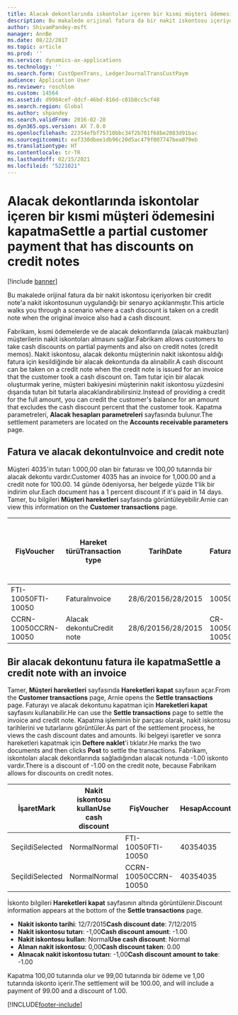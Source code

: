 ```yaml
---
title: Alacak dekontlarında iskontolar içeren bir kısmi müşteri ödemesini kapatma
description: Bu makalede orijinal fatura da bir nakit iskontosu içeriyorken bir credit note'a nakit iskontosunun uygulandığı bir senaryo açıklanmıştır.
author: ShivamPandey-msft
manager: AnnBe
ms.date: 08/22/2017
ms.topic: article
ms.prod: ''
ms.service: dynamics-ax-applications
ms.technology: ''
ms.search.form: CustOpenTrans, LedgerJournalTransCustPaym
audience: Application User
ms.reviewer: roschlom
ms.custom: 14564
ms.assetid: d9984cef-ddcf-46bd-816d-c01b8cc5cf48
ms.search.region: Global
ms.author: shpandey
ms.search.validFrom: 2016-02-28
ms.dyn365.ops.version: AX 7.0.0
ms.openlocfilehash: 22354efbf75710bbc34f2b701f68be2083d91bac
ms.sourcegitcommit: eaf330dbee1db96c20d5ac479f007747bea079eb
ms.translationtype: HT
ms.contentlocale: tr-TR
ms.lasthandoff: 02/15/2021
ms.locfileid: "5221021"
---
```

# <a name="settle-a-partial-customer-payment-that-has-discounts-on-credit-notes"></a><span data-ttu-id="51fb3-103">Alacak dekontlarında iskontolar içeren bir kısmi müşteri ödemesini kapatma</span><span class="sxs-lookup"><span data-stu-id="51fb3-103">Settle a partial customer payment that has discounts on credit notes</span></span>

[!include [banner](../includes/banner.md)]

<span data-ttu-id="51fb3-104">Bu makalede orijinal fatura da bir nakit iskontosu içeriyorken bir credit note'a nakit iskontosunun uygulandığı bir senaryo açıklanmıştır.</span><span class="sxs-lookup"><span data-stu-id="51fb3-104">This article walks you through a scenario where a cash discount is taken on a credit note when the original invoice also had a cash discount.</span></span> 

<span data-ttu-id="51fb3-105">Fabrikam, kısmi ödemelerde ve de alacak dekontlarında (alacak makbuzları) müşterilerin nakit iskontoları almasını sağlar.</span><span class="sxs-lookup"><span data-stu-id="51fb3-105">Fabrikam allows customers to take cash discounts on partial payments and also on credit notes (credit memos).</span></span> <span data-ttu-id="51fb3-106">Nakit iskontosu, alacak dekontu müşterinin nakit iskontosu aldığı fatura için kesildiğinde bir alacak dekontunda da alınabilir.</span><span class="sxs-lookup"><span data-stu-id="51fb3-106">A cash discount can be taken on a credit note when the credit note is issued for an invoice that the customer took a cash discount on.</span></span> <span data-ttu-id="51fb3-107">Tam tutar için bir alacak oluşturmak yerine, müşteri bakiyesini müşterinin nakit iskontosu yüzdesini dışarıda tutan bit tutarla alacaklandırabilirsiniz.</span><span class="sxs-lookup"><span data-stu-id="51fb3-107">Instead of providing a credit for the full amount, you can credit the customer's balance for an amount that excludes the cash discount percent that the customer took.</span></span> <span data-ttu-id="51fb3-108">Kapatma parametreleri, **Alacak hesapları parametreleri** sayfasında bulunur.</span><span class="sxs-lookup"><span data-stu-id="51fb3-108">The settlement parameters are located on the **Accounts receivable parameters** page.</span></span>

## <a name="invoice-and-credit-note"></a><span data-ttu-id="51fb3-109">Fatura ve alacak dekontu</span><span class="sxs-lookup"><span data-stu-id="51fb3-109">Invoice and credit note</span></span>
<span data-ttu-id="51fb3-110">Müşteri 4035'in tutarı 1.000,00 olan bir faturası ve 100,00 tutarında bir alacak dekontu vardır.</span><span class="sxs-lookup"><span data-stu-id="51fb3-110">Customer 4035 has an invoice for 1,000.00 and a credit note for 100.00.</span></span> <span data-ttu-id="51fb3-111">14 günde ödeniyorsa, her belgede yüzde 1'lik bir indirim olur.</span><span class="sxs-lookup"><span data-stu-id="51fb3-111">Each document has a 1 percent discount if it's paid in 14 days.</span></span> <span data-ttu-id="51fb3-112">Tamer, bu bilgileri **Müşteri hareketleri** sayfasında görüntüleyebilir.</span><span class="sxs-lookup"><span data-stu-id="51fb3-112">Arnie can view this information on the **Customer transactions** page.</span></span>

| <span data-ttu-id="51fb3-113">Fiş</span><span class="sxs-lookup"><span data-stu-id="51fb3-113">Voucher</span></span>    | <span data-ttu-id="51fb3-114">Hareket türü</span><span class="sxs-lookup"><span data-stu-id="51fb3-114">Transaction type</span></span> | <span data-ttu-id="51fb3-115">Tarih</span><span class="sxs-lookup"><span data-stu-id="51fb3-115">Date</span></span>      | <span data-ttu-id="51fb3-116">Fatura</span><span class="sxs-lookup"><span data-stu-id="51fb3-116">Invoice</span></span>  | <span data-ttu-id="51fb3-117">Hareket para birimi borcundaki tutar</span><span class="sxs-lookup"><span data-stu-id="51fb3-117">Amount in transaction currency debit</span></span> | <span data-ttu-id="51fb3-118">Hareket para birimi alacağındaki tutar</span><span class="sxs-lookup"><span data-stu-id="51fb3-118">Amount in transaction currency credit</span></span> | <span data-ttu-id="51fb3-119">Kalan</span><span class="sxs-lookup"><span data-stu-id="51fb3-119">Balance</span></span>  | <span data-ttu-id="51fb3-120">Para Birimi</span><span class="sxs-lookup"><span data-stu-id="51fb3-120">Currency</span></span> |
|------------|------------------|-----------|----------|--------------------------------------|---------------------------------------|----------|----------|
| <span data-ttu-id="51fb3-121">FTI-10050</span><span class="sxs-lookup"><span data-stu-id="51fb3-121">FTI-10050</span></span>  | <span data-ttu-id="51fb3-122">Fatura</span><span class="sxs-lookup"><span data-stu-id="51fb3-122">Invoice</span></span>          | <span data-ttu-id="51fb3-123">28/6/2015</span><span class="sxs-lookup"><span data-stu-id="51fb3-123">6/28/2015</span></span> | <span data-ttu-id="51fb3-124">10050</span><span class="sxs-lookup"><span data-stu-id="51fb3-124">10050</span></span>    | <span data-ttu-id="51fb3-125">1.000,00</span><span class="sxs-lookup"><span data-stu-id="51fb3-125">1,000.00</span></span>                             |                                       | <span data-ttu-id="51fb3-126">1.000,00</span><span class="sxs-lookup"><span data-stu-id="51fb3-126">1,000.00</span></span> | <span data-ttu-id="51fb3-127">ABD Doları</span><span class="sxs-lookup"><span data-stu-id="51fb3-127">USD</span></span>      |
| <span data-ttu-id="51fb3-128">CCRN-10050</span><span class="sxs-lookup"><span data-stu-id="51fb3-128">CCRN-10050</span></span> | <span data-ttu-id="51fb3-129">Alacak dekontu</span><span class="sxs-lookup"><span data-stu-id="51fb3-129">Credit note</span></span>      | <span data-ttu-id="51fb3-130">28/6/2015</span><span class="sxs-lookup"><span data-stu-id="51fb3-130">6/28/2015</span></span> | <span data-ttu-id="51fb3-131">CR-10050</span><span class="sxs-lookup"><span data-stu-id="51fb3-131">CR-10050</span></span> |                                      | <span data-ttu-id="51fb3-132">100,00</span><span class="sxs-lookup"><span data-stu-id="51fb3-132">100.00</span></span>                                | <span data-ttu-id="51fb3-133">-100,00</span><span class="sxs-lookup"><span data-stu-id="51fb3-133">-100.00</span></span>  | <span data-ttu-id="51fb3-134">ABD Doları</span><span class="sxs-lookup"><span data-stu-id="51fb3-134">USD</span></span>      |

## <a name="settle-a-credit-note-with-an-invoice"></a><span data-ttu-id="51fb3-135">Bir alacak dekontunu fatura ile kapatma</span><span class="sxs-lookup"><span data-stu-id="51fb3-135">Settle a credit note with an invoice</span></span>
<span data-ttu-id="51fb3-136">Tamer, **Müşteri hareketleri** sayfasında **Hareketleri kapat** sayfasın açar.</span><span class="sxs-lookup"><span data-stu-id="51fb3-136">From the **Customer transactions** page, Arnie opens the **Settle transactions** page.</span></span> <span data-ttu-id="51fb3-137">Faturayı ve alacak dekontunu kapatman için **Hareketleri kapat** sayfasını kullanabilir.</span><span class="sxs-lookup"><span data-stu-id="51fb3-137">He can use the **Settle transactions** page to settle the invoice and credit note.</span></span> <span data-ttu-id="51fb3-138">Kapatma işleminin bir parçası olarak, nakit iskontosu tarihlerini ve tutarlarını görüntüler.</span><span class="sxs-lookup"><span data-stu-id="51fb3-138">As part of the settlement process, he views the cash discount dates and amounts.</span></span> <span data-ttu-id="51fb3-139">İki belgeyi işaretler ve sonra hareketleri kapatmak için **Deftere naklet**'i tıklatır.</span><span class="sxs-lookup"><span data-stu-id="51fb3-139">He marks the two documents and then clicks **Post** to settle the transactions.</span></span> <span data-ttu-id="51fb3-140">Fabrikam, iskontoları alacak dekontlarında sağladığından alacak notunda -1.00 iskonto vardır.</span><span class="sxs-lookup"><span data-stu-id="51fb3-140">There is a discount of -1.00 on the credit note, because Fabrikam allows for discounts on credit notes.</span></span>

| <span data-ttu-id="51fb3-141">İşaret</span><span class="sxs-lookup"><span data-stu-id="51fb3-141">Mark</span></span>     | <span data-ttu-id="51fb3-142">Nakit iskontosu kullan</span><span class="sxs-lookup"><span data-stu-id="51fb3-142">Use cash discount</span></span> | <span data-ttu-id="51fb3-143">Fiş</span><span class="sxs-lookup"><span data-stu-id="51fb3-143">Voucher</span></span>    | <span data-ttu-id="51fb3-144">Hesap</span><span class="sxs-lookup"><span data-stu-id="51fb3-144">Account</span></span> | <span data-ttu-id="51fb3-145">Tarih</span><span class="sxs-lookup"><span data-stu-id="51fb3-145">Date</span></span>      | <span data-ttu-id="51fb3-146">Vade tarihi</span><span class="sxs-lookup"><span data-stu-id="51fb3-146">Due date</span></span>  | <span data-ttu-id="51fb3-147">Fatura</span><span class="sxs-lookup"><span data-stu-id="51fb3-147">Invoice</span></span>  | <span data-ttu-id="51fb3-148">Hareket para birimi cinsinden tutar</span><span class="sxs-lookup"><span data-stu-id="51fb3-148">Amount in transaction currency</span></span> | <span data-ttu-id="51fb3-149">Para Birimi</span><span class="sxs-lookup"><span data-stu-id="51fb3-149">Currency</span></span> | <span data-ttu-id="51fb3-150">Kapatılacak tutar</span><span class="sxs-lookup"><span data-stu-id="51fb3-150">Amount to settle</span></span> |
|----------|-------------------|------------|---------|-----------|-----------|----------|--------------------------------|----------|------------------|
| <span data-ttu-id="51fb3-151">Seçildi</span><span class="sxs-lookup"><span data-stu-id="51fb3-151">Selected</span></span> | <span data-ttu-id="51fb3-152">Normal</span><span class="sxs-lookup"><span data-stu-id="51fb3-152">Normal</span></span>            | <span data-ttu-id="51fb3-153">FTI-10050</span><span class="sxs-lookup"><span data-stu-id="51fb3-153">FTI-10050</span></span>  | <span data-ttu-id="51fb3-154">4035</span><span class="sxs-lookup"><span data-stu-id="51fb3-154">4035</span></span>    | <span data-ttu-id="51fb3-155">28/6/2015</span><span class="sxs-lookup"><span data-stu-id="51fb3-155">6/28/2015</span></span> | <span data-ttu-id="51fb3-156">28/7/2015</span><span class="sxs-lookup"><span data-stu-id="51fb3-156">7/28/2015</span></span> | <span data-ttu-id="51fb3-157">10050</span><span class="sxs-lookup"><span data-stu-id="51fb3-157">10050</span></span>    | <span data-ttu-id="51fb3-158">1.000,00</span><span class="sxs-lookup"><span data-stu-id="51fb3-158">1,000.00</span></span>                       | <span data-ttu-id="51fb3-159">ABD Doları</span><span class="sxs-lookup"><span data-stu-id="51fb3-159">USD</span></span>      | <span data-ttu-id="51fb3-160">990,00</span><span class="sxs-lookup"><span data-stu-id="51fb3-160">990.00</span></span>           |
| <span data-ttu-id="51fb3-161">Seçildi</span><span class="sxs-lookup"><span data-stu-id="51fb3-161">Selected</span></span> | <span data-ttu-id="51fb3-162">Normal</span><span class="sxs-lookup"><span data-stu-id="51fb3-162">Normal</span></span>            | <span data-ttu-id="51fb3-163">CCRN-10050</span><span class="sxs-lookup"><span data-stu-id="51fb3-163">CCRN-10050</span></span> | <span data-ttu-id="51fb3-164">4035</span><span class="sxs-lookup"><span data-stu-id="51fb3-164">4035</span></span>    | <span data-ttu-id="51fb3-165">28/6/2015</span><span class="sxs-lookup"><span data-stu-id="51fb3-165">6/28/2015</span></span> | <span data-ttu-id="51fb3-166">28/7/2015</span><span class="sxs-lookup"><span data-stu-id="51fb3-166">7/28/2015</span></span> | <span data-ttu-id="51fb3-167">CR-10050</span><span class="sxs-lookup"><span data-stu-id="51fb3-167">CR-10050</span></span> | <span data-ttu-id="51fb3-168">-100,00</span><span class="sxs-lookup"><span data-stu-id="51fb3-168">-100.00</span></span>                        | <span data-ttu-id="51fb3-169">ABD Doları</span><span class="sxs-lookup"><span data-stu-id="51fb3-169">USD</span></span>      | <span data-ttu-id="51fb3-170">-99,00</span><span class="sxs-lookup"><span data-stu-id="51fb3-170">-99.00</span></span>           |

<span data-ttu-id="51fb3-171">İskonto bilgileri **Hareketleri kapat** sayfasının altında görüntülenir.</span><span class="sxs-lookup"><span data-stu-id="51fb3-171">Discount information appears at the bottom of the **Settle transactions** page.</span></span>

- <span data-ttu-id="51fb3-172">**Nakit iskonto tarihi**: 12/7/2015</span><span class="sxs-lookup"><span data-stu-id="51fb3-172">**Cash discount date**: 7/12/2015</span></span> 
- <span data-ttu-id="51fb3-173">**Nakit iskontosu tutarı**: -1,00</span><span class="sxs-lookup"><span data-stu-id="51fb3-173">**Cash discount amount**: -1.00</span></span>     
- <span data-ttu-id="51fb3-174">**Nakit iskontosu kullan**: Normal</span><span class="sxs-lookup"><span data-stu-id="51fb3-174">**Use cash discount**: Normal</span></span>    
- <span data-ttu-id="51fb3-175">**Alınan nakit iskontosu**: 0,00</span><span class="sxs-lookup"><span data-stu-id="51fb3-175">**Cash discount taken**: 0.00</span></span>      
- <span data-ttu-id="51fb3-176">**Alınacak nakit iskontosu tutarı**: -1,00</span><span class="sxs-lookup"><span data-stu-id="51fb3-176">**Cash discount amount to take**: -1.00</span></span>     

<span data-ttu-id="51fb3-177">Kapatma 100,00 tutarında olur ve 99,00 tutarında bir ödeme ve 1,00 tutarında iskonto içerir.</span><span class="sxs-lookup"><span data-stu-id="51fb3-177">The settlement will be 100.00, and will include a payment of 99.00 and a discount of 1.00.</span></span>





[!INCLUDE[footer-include](../../includes/footer-banner.md)]